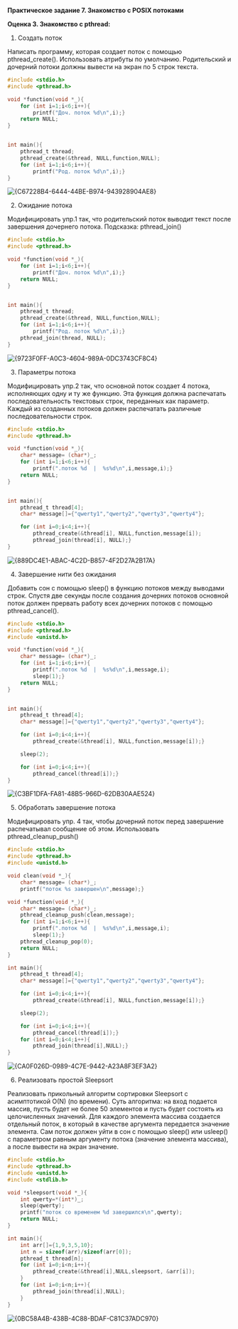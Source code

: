 **Практическое задание 7. Знакомство с POSIX потоками**


**Оценка 3. Знакомство с pthread:**
1.	Создать поток

Написать программу, которая создает поток с помощью pthread_create(). Использовать атрибуты по умолчанию. Родительский и дочерний потоки должны вывести на экран по 5 строк текста.
```c
#include <stdio.h>
#include <pthread.h>

void *function(void *_){
    for (int i=1;i<6;i++){
        printf("Доч. поток %d\n",i);}
    return NULL;
}


int main(){
    pthread_t thread;
    pthread_create(&thread, NULL,function,NULL);
    for (int i=1;i<6;i++){
        printf("Род. поток %d\n",i);}
}
```
![{C67228B4-6444-44BE-B974-943928904AE8}](https://github.com/user-attachments/assets/733fb0d4-8343-4e43-aef0-0a7a1e7656a7)

2.	Ожидание потока

Модифицировать упр.1 так, что родительский поток выводит текст после завершения дочернего потока. Подсказка: pthread_join()
```c
#include <stdio.h>
#include <pthread.h>

void *function(void *_){
    for (int i=1;i<6;i++){
        printf("Доч. поток %d\n",i);}
    return NULL;
}


int main(){
    pthread_t thread;
    pthread_create(&thread, NULL,function,NULL);
    for (int i=1;i<6;i++){
        printf("Род. поток %d\n",i);}
    pthread_join(thread, NULL);
}
```
![{9723F0FF-A0C3-4604-989A-0DC3743CF8C4}](https://github.com/user-attachments/assets/86a8edcd-bc9b-474e-a33e-2e7f7bdead94)

3.	Параметры потока

Модифицировать упр.2 так, что основной поток создает 4 потока, исполняющих одну и ту же функцию. Эта функция должна распечатать последовательность текстовых строк, переданных как параметр. Каждый из созданных потоков должен распечатать различные последовательности строк.
```c
#include <stdio.h>
#include <pthread.h>

void *function(void *_){
    char* message= (char*)_;
    for (int i=1;i<6;i++){
        printf(".поток %d  |  %s%d\n",i,message,i);}
    return NULL;
}


int main(){
    pthread_t thread[4];
    char* message[]={"qwerty1","qwerty2","qwerty3","qwerty4"};

    for (int i=0;i<4;i++){
        pthread_create(&thread[i], NULL,function,message[i]);
        pthread_join(thread[i], NULL);}
}
```
![{889DC4E1-ABAC-4C2D-B857-4F2D27A2B17A}](https://github.com/user-attachments/assets/4b4e7d41-6d8c-4d92-b33a-2aa6b6d480e2)

4.	Завершение нити без ожидания

Добавить сон с помощью sleep() в функцию потоков между выводами строк. Спустя две секунды после создания дочерних потоков основной поток должен прервать работу всех дочерних потоков с помощью pthread_cancel().
```c
#include <stdio.h>
#include <pthread.h>
#include <unistd.h>

void *function(void *_){
    char* message= (char*)_;
    for (int i=1;i<6;i++){
        printf(".поток %d  |  %s%d\n",i,message,i);
        sleep(1);}
    return NULL;
}


int main(){
    pthread_t thread[4];
    char* message[]={"qwerty1","qwerty2","qwerty3","qwerty4"};

    for (int i=0;i<4;i++){
        pthread_create(&thread[i], NULL,function,message[i]);}

    sleep(2);

    for (int i=0;i<4;i++){
        pthread_cancel(thread[i]);}
}
```
![{C3BF1DFA-FA81-48B5-966D-62DB30AAE524}](https://github.com/user-attachments/assets/ceff332e-cfa4-4a4b-bc60-b56e857a65b8)

5.	Обработать завершение потока

Модифицировать упр. 4 так, чтобы дочерний поток перед завершение распечатывал сообщение об этом. Использовать pthread_cleanup_push()
```c
#include <stdio.h>
#include <pthread.h>
#include <unistd.h>

void clean(void *_){
    char* message= (char*)_;
    printf("поток %s завершен\n",message);}

void *function(void *_){
    char* message= (char*)_;
    pthread_cleanup_push(clean,message);
    for (int i=1;i<6;i++){
        printf(".поток %d  |  %s%d\n",i,message,i);
        sleep(1);}
    pthread_cleanup_pop(0);
    return NULL;
}

int main(){
    pthread_t thread[4];
    char* message[]={"qwerty1","qwerty2","qwerty3","qwerty4"};

    for (int i=0;i<4;i++){
        pthread_create(&thread[i], NULL,function,message[i]);}

    sleep(2);

    for (int i=0;i<4;i++){
        pthread_cancel(thread[i]);}
    for (int i=0;i<4;i++){
        pthread_join(thread[i],NULL);}
}
```
![{CA0F026D-0989-4C7E-9442-A23A8F3EF3A2}](https://github.com/user-attachments/assets/4c2eda55-7527-47db-8289-044c3b58a3e7)

6. Реализовать простой Sleepsort

Реализовать прикольный алгоритм сортировки Sleepsort с асимптотикой O(N) (по времени). Суть алгоритма: на вход подается массив, пусть будет не более 50 элементов и пусть будет состоять из целочисленных значений. Для каждого элемента массива создается отдельный поток, в который в качестве аргумента передается значение элемента. Сам поток должен уйти в сон с помощью sleep() или usleep() с параметром равным аргументу потока (значение элемента массива), а после вывести на экран значение.
```c
#include <stdio.h>
#include <pthread.h>
#include <unistd.h>
#include <stdlib.h>

void *sleepsort(void *_){
    int qwerty=*(int*)_;
    sleep(qwerty);
    printf("поток со временем %d завершился\n",qwerty);
    return NULL;
}

int main(){
    int arr[]={1,9,3,5,10};
    int n = sizeof(arr)/sizeof(arr[0]);
    pthread_t thread[n];
    for (int i=0;i<n;i++){
        pthread_create(&thread[i],NULL,sleepsort, &arr[i]);
    }
    for (int i=0;i<n;i++){
        pthread_join(thread[i],NULL);
    }
}
```
![{0BC58A4B-438B-4C88-BDAF-C81C37ADC970}](https://github.com/user-attachments/assets/d15b26ad-568a-47c3-b6ab-e8f7cd93485a)
